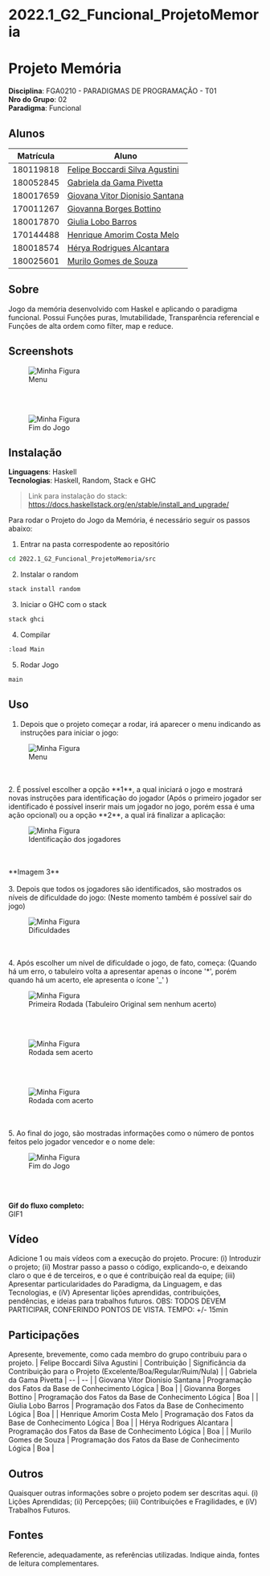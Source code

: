 # 2022.1_G2_Funcional_ProjetoMemoria
# Projeto Memória

**Disciplina**: FGA0210 - PARADIGMAS DE PROGRAMAÇÃO - T01 <br>
**Nro do Grupo**: 02<br>
**Paradigma**: Funcional<br>

## Alunos
|Matrícula | Aluno |
| -- | -- |
| 180119818 | [Felipe Boccardi Silva Agustini](http://github.com/fealps) | 
| 180052845 | [Gabriela da Gama Pivetta](http://github.com/gabrielapivetta) | 
| 180017659 | [Giovana Vitor Dionisio Santana](http://github.com/giovanadionisio) | 
| 170011267 | [Giovanna Borges Bottino](http://github.com/giovannabbottino) | 
| 180017870 | [Giulia Lobo Barros](http://github.com/Giuulob89) | 
| 170144488 | [Henrique Amorim Costa Melo](http://github.com/henriqueamorim20) | 
| 180018574 | [Hérya Rodrigues Alcantara](http://github.com/hryds) | 
| 180025601 | [Murilo Gomes de Souza](http://github.com/murilogds)	| 

## Sobre 
Jogo da memória desenvolvido com Haskel e aplicando o paradigma funcional. Possui Funções puras, Imutabilidade, Transparência referencial e Funções de alta ordem como  filter, map e reduce.

## Screenshots
<figure>
  <img src="./src/imagens/menu.png" alt="Minha Figura">
  <figcaption>Menu</figcaption>
</figure><br><br>
<figure>
  <img src="./src/imagens/fim_jogo.png" alt="Minha Figura">
  <figcaption>Fim do Jogo</figcaption>
</figure>

## Instalação 
**Linguagens**: Haskell<br>
**Tecnologias**: Haskell, Random, Stack e GHC<br>
> Link para instalação do stack: https://docs.haskellstack.org/en/stable/install_and_upgrade/

Para rodar o Projeto do Jogo da Memória, é necessário seguir os passos abaixo:

1. Entrar na pasta correspodente ao repositório
```sh
cd 2022.1_G2_Funcional_ProjetoMemoria/src
```
2. Instalar o random
```sh
stack install random
```
3. Iniciar o GHC com o stack
```sh
stack ghci
```
4. Compilar
```sh
:load Main
```
5. Rodar Jogo
```sh
main
```

## Uso 
1. Depois que o projeto começar a rodar, irá aparecer o menu indicando as instruções para iniciar o jogo:<br>
<figure>
  <img src="./src/imagens/menu.png" alt="Minha Figura">
  <figcaption>Menu</figcaption>
</figure><br><br>
2. É possível escolher a opção **1**, a qual iniciará o jogo e mostrará novas instruções para identificação do jogador (Após o primeiro jogador ser identificado é possível inserir mais um jogador no jogo, porém essa é uma ação opcional) ou a opção **2**, a qual irá finalizar a aplicação:<br>
<figure>
  <img src="./src/imagens/identificacao_jogadores.png" alt="Minha Figura">
  <figcaption>Identificação dos jogadores</figcaption>
</figure><br><br>
**Imagem 3**<br><br>
3. Depois que todos os jogadores são identificados, são mostrados os níveis de dificuldade do jogo: (Neste momento também é possível sair do jogo)<br>
<figure>
  <img src="./src/imagens/niveis_dificuldade.png" alt="Minha Figura">
  <figcaption>Dificuldades</figcaption>
</figure><br><br>
4. Após escolher um nível de dificuldade o jogo, de fato, começa: (Quando há um erro, o tabuleiro volta a apresentar apenas o íncone '*', porém quando há um acerto, ele apresenta o ícone '_' )<br>
<figure>
  <img src="./src/imagens/primeira_rodada.png" alt="Minha Figura">
  <figcaption>Primeira Rodada (Tabuleiro Original sem nenhum acerto)</figcaption>
</figure><br><br>
<figure>
  <img src="./src/imagens/rodadas.png" alt="Minha Figura">
  <figcaption>Rodada sem acerto</figcaption>
</figure><br><br>
<figure>
  <img src="./src/imagens/acerto.png" alt="Minha Figura">
  <figcaption>Rodada com acerto</figcaption>
</figure><br><br>
5. Ao final do jogo, são mostradas informações como o número de pontos feitos pelo jogador vencedor e o nome dele:<br>
<figure>
  <img src="./src/imagens/fim_jogo.png" alt="Minha Figura">
  <figcaption>Fim do Jogo</figcaption>
</figure><br><br>

**Gif do fluxo completo:**<br>
GIF1

## Vídeo
Adicione 1 ou mais vídeos com a execução do projeto.
Procure: 
(i) Introduzir o projeto;
(ii) Mostrar passo a passo o código, explicando-o, e deixando claro o que é de terceiros, e o que é contribuição real da equipe;
(iii) Apresentar particularidades do Paradigma, da Linguagem, e das Tecnologias, e
(iV) Apresentar lições aprendidas, contribuições, pendências, e ideias para trabalhos futuros.
OBS: TODOS DEVEM PARTICIPAR, CONFERINDO PONTOS DE VISTA.
TEMPO: +/- 15min

## Participações
Apresente, brevemente, como cada membro do grupo contribuiu para o projeto.
| Felipe Boccardi Silva Agustini | Contribuição | Significância da Contribuição para o Projeto (Excelente/Boa/Regular/Ruim/Nula) |
| Gabriela da Gama Pivetta | -- | -- |
| Giovana Vitor Dionisio Santana |  Programação dos Fatos da Base de Conhecimento Lógica | Boa |
| Giovanna Borges Bottino |  Programação dos Fatos da Base de Conhecimento Lógica | Boa |
| Giulia Lobo Barros |  Programação dos Fatos da Base de Conhecimento Lógica | Boa |
| Henrique Amorim Costa Melo |  Programação dos Fatos da Base de Conhecimento Lógica | Boa |
| Hérya Rodrigues Alcantara |  Programação dos Fatos da Base de Conhecimento Lógica | Boa |
| Murilo Gomes de Souza |  Programação dos Fatos da Base de Conhecimento Lógica | Boa |

## Outros 
Quaisquer outras informações sobre o projeto podem ser descritas aqui.
(i) Lições Aprendidas;
(ii) Percepções;
(iii) Contribuições e Fragilidades, e
(iV) Trabalhos Futuros.

## Fontes
Referencie, adequadamente, as referências utilizadas.
Indique ainda, fontes de leitura complementares.

